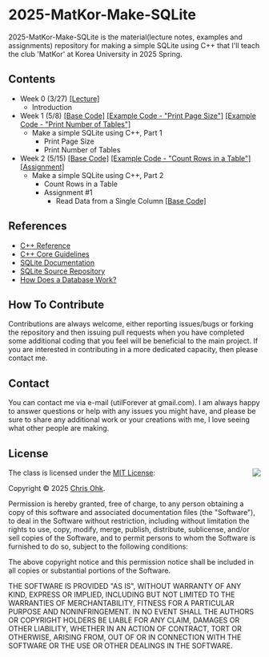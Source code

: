 # 2025-MatKor-Make-SQLite

2025-MatKor-Make-SQLite is the material(lecture notes, examples and assignments) repository for making a simple SQLite using C++ that I'll teach the club 'MatKor' at Korea University in 2025 Spring.

## Contents

- Week 0 (3/27) [[Lecture]](./1%20-%20Lecture/250327%20-%20Make%20a%20Simple%20SQLite%20using%20C++,%20Week%200.pdf)
  - Introduction
- Week 1 (5/8) [[Base Code]](./2%20-%20Code/250508%20-%20Make%20a%20Simple%20SQLite%20using%20C++,%20Week%201/) [[Example Code - "Print Page Size"]](./2%20-%20Code/250508%20-%20Make%20a%20Simple%20SQLite%20using%20C++,%20Week%201/1%20-%20Print%20Page%20Size/) [[Example Code - "Print Number of Tables"]](./2%20-%20Code/250508%20-%20Make%20a%20Simple%20SQLite%20using%20C++,%20Week%201/2%20-%20Print%20Number%20of%20Tables/)
  - Make a simple SQLite using C++, Part 1
    - Print Page Size
    - Print Number of Tables
- Week 2 (5/15) [[Base Code]](./2%20-%20Code/250515%20-%20Make%20a%20Simple%20SQLite%20using%20C++,%20Week%202/0%20-%20Base%20Code/) [[Example Code - "Count Rows in a Table"]](./2%20-%20Code/250515%20-%20Make%20a%20Simple%20SQLite%20using%20C++,%20Week%202/1%20-%20Count%20Rows%20in%20a%20Table/) [[Assignment]](./3%20-%20Assignment/250515%20-%20Make%20a%20Simple%20SQLite%20using%20C++,%20Week%202/250515%20-%20Make%20a%20Simple%20SQLite%20using%20C++,%20Week%202,%20Assignment%201.pdf)
  - Make a simple SQLite using C++, Part 2
    - Count Rows in a Table
    - Assignment #1
      - Read Data from a Single Column [[Base Code]](./3%20-%20Assignment/250515%20-%20Make%20a%20Simple%20SQLite%20using%20C++,%20Week%202/)

## References

- [C++ Reference](https://en.cppreference.com/w/)
- [C++ Core Guidelines](https://isocpp.github.io/CppCoreGuidelines/CppCoreGuidelines)
- [SQLite Documentation](https://www.sqlite.org/docs.html)
- [SQLite Source Repository](https://sqlite.org/src/tree?ci=trunk)
- [How Does a Database Work?](https://cstack.github.io/db_tutorial/)

## How To Contribute

Contributions are always welcome, either reporting issues/bugs or forking the repository and then issuing pull requests when you have completed some additional coding that you feel will be beneficial to the main project. If you are interested in contributing in a more dedicated capacity, then please contact me.

## Contact

You can contact me via e-mail (utilForever at gmail.com). I am always happy to answer questions or help with any issues you might have, and please be sure to share any additional work or your creations with me, I love seeing what other people are making.

## License

<img align="right" src="https://149753425.v2.pressablecdn.com/wp-content/uploads/2009/06/OSIApproved_100X125.png">

The class is licensed under the [MIT License](http://opensource.org/licenses/MIT):

Copyright &copy; 2025 [Chris Ohk](http://www.github.com/utilForever).

Permission is hereby granted, free of charge, to any person obtaining a copy of this software and associated documentation files (the "Software"), to deal in the Software without restriction, including without limitation the rights to use, copy, modify, merge, publish, distribute, sublicense, and/or sell copies of the Software, and to permit persons to whom the Software is furnished to do so, subject to the following conditions:

The above copyright notice and this permission notice shall be included in all copies or substantial portions of the Software.

THE SOFTWARE IS PROVIDED "AS IS", WITHOUT WARRANTY OF ANY KIND, EXPRESS OR IMPLIED, INCLUDING BUT NOT LIMITED TO THE WARRANTIES OF MERCHANTABILITY, FITNESS FOR A PARTICULAR PURPOSE AND NONINFRINGEMENT. IN NO EVENT SHALL THE AUTHORS OR COPYRIGHT HOLDERS BE LIABLE FOR ANY CLAIM, DAMAGES OR OTHER LIABILITY, WHETHER IN AN ACTION OF CONTRACT, TORT OR OTHERWISE, ARISING FROM, OUT OF OR IN CONNECTION WITH THE SOFTWARE OR THE USE OR OTHER DEALINGS IN THE SOFTWARE.
